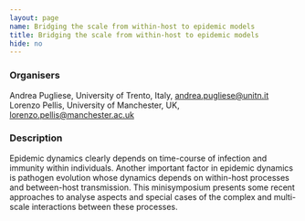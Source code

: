 ```yaml
---
layout: page
name: Bridging the scale from within-host to epidemic models
title: Bridging the scale from within-host to epidemic models
hide: no
---
```

### Organisers

Andrea Pugliese, University of Trento, Italy, andrea.pugliese@unitn.it
 Lorenzo Pellis, University of Manchester, UK, lorenzo.pellis@manchester.ac.uk

### Description

Epidemic dynamics clearly depends on time-course of infection and immunity within individuals. Another important factor in epidemic dynamics is pathogen evolution whose dynamics depends on within-host processes and between-host transmission.
 This minisymposium presents some recent approaches to analyse aspects and special cases of the complex and multi-scale interactions between these processes.


